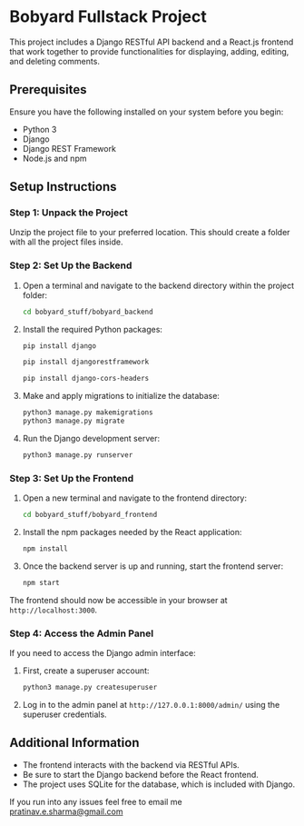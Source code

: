 # Bobyard Fullstack Project

This project includes a Django RESTful API backend and a React.js frontend that work together to provide functionalities for displaying, adding, editing, and deleting comments.

## Prerequisites

Ensure you have the following installed on your system before you begin:
- Python 3
- Django
- Django REST Framework
- Node.js and npm

## Setup Instructions

### Step 1: Unpack the Project

Unzip the project file to your preferred location. This should create a folder with all the project files inside.

### Step 2: Set Up the Backend

1. Open a terminal and navigate to the backend directory within the project folder:

    ```bash
    cd bobyard_stuff/bobyard_backend
    ```

2. Install the required Python packages:

    ```bash
    pip install django
    ```

    ```bash
    pip install djangorestframework
    ```

    ```bash
    pip install django-cors-headers
    ```

3. Make and apply migrations to initialize the database:

    ```bash
    python3 manage.py makemigrations
    python3 manage.py migrate
    ```

4. Run the Django development server:

    ```bash
    python3 manage.py runserver
    ```

### Step 3: Set Up the Frontend

1. Open a new terminal and navigate to the frontend directory:

    ```bash
    cd bobyard_stuff/bobyard_frontend
    ```

2. Install the npm packages needed by the React application:

    ```bash
    npm install
    ```

3. Once the backend server is up and running, start the frontend server:

    ```bash
    npm start
    ```

The frontend should now be accessible in your browser at `http://localhost:3000`.

### Step 4: Access the Admin Panel

If you need to access the Django admin interface:

1. First, create a superuser account:

    ```bash
    python3 manage.py createsuperuser
    ```

2. Log in to the admin panel at `http://127.0.0.1:8000/admin/` using the superuser credentials.

## Additional Information

- The frontend interacts with the backend via RESTful APIs.
- Be sure to start the Django backend before the React frontend.
- The project uses SQLite for the database, which is included with Django.

If you run into any issues feel free to email me pratinav.e.sharma@gmail.com
